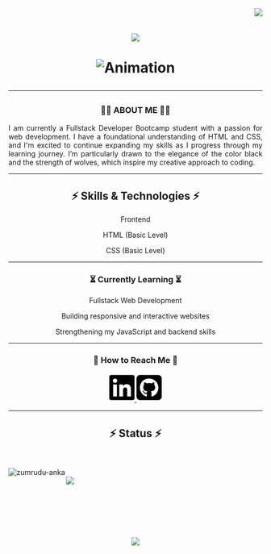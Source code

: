 <img align="right" src="https://visitor-badge.laobi.icu/badge?page_id=Celal-Dzelal.Celal-Dzelal">
<h1 align="center">
  <a href="https://github.com/Celal-Dzelal">
    <img src="https://readme-typing-svg.herokuapp.com?size=20&center=true&multiline=true&width=600&height=100&lines=Hello%2C+There!+%F0%9F%91%8B;Happy+to+see+you+%F0%9F%98%8A">
  </a>

  
<p align="center">
  <img src="https://i.giphy.com/media/v1.Y2lkPTc5MGI3NjExODd3OW9zNHNoNjIwODV1bnNjaDVudmljN2o1c25pZXdoZTkzYWkyciZlcD12MV9pbnRlcm5hbF9naWZfYnlfaWQmY3Q9cw/i1eCtd7UqOvmFg5OH6/giphy.gif" width="100" alt="Animation">
</p>
<hr/>

<h3 align="center">👨‍💻 ABOUT ME 👨‍💻</h3>
<p align="justify" width="50">I am currently a Fullstack Developer Bootcamp student with a passion for web development. I have a foundational understanding of HTML and CSS, and I'm excited to continue expanding my skills as I progress through my learning journey. I’m particularly drawn to the elegance of the color black and the strength of wolves, which inspire my creative approach to coding.</p>

<hr/>

<h2 align="center">⚡ Skills & Technologies ⚡</h2>
<p align="center">Frontend</h3>
<p align="center">HTML (Basic Level)</p>
<p align="center">CSS (Basic Level)</p>

<hr/>

<h3 align="center">⏳ Currently Learning ⏳</h3>
<p align="center">Fullstack Web Development</p>
<p align="center">Building responsive and interactive websites </p>
<p align="center">Strengthening my JavaScript and backend skills </p>

<hr/>

<h3 align="center">📡 How to Reach Me 📡</h3>
<p align="center">
  <a href="https://www.linkedin.com/in/celalselimbinay/" target="_blank" >
    <img src="linkedin-brands-solid.svg" alt="LinkedIn Icon" width="50" />
  </a>
  <a href="https://github.com/Celal-Dzelal" target="_blank">
    <img src="square-github-brands-solid.svg" alt="GitHub Icon" width="50"/>
  </a>
</p>

<hr/>

<h2 align="center">⚡ Status ⚡</h2>
<br>
<p align=justify>
  <div align=justify>
    <a href="https://github-readme-streak-stats.herokuapp.com/?user=Celal-Dzelal&theme=jolly&hide_border=true" title="Open in new tab">
      <img align="left" width=390 src="https://github-readme-streak-stats.herokuapp.com/?user=Celal-Dzelal&theme=jolly&hide_border=true" alt="zumrudu-anka" />
    </a>
    <a href="https://github-readme-streak-stats.herokuapp.com/?user=Celal-Dzelal&theme=jolly&hide_border=true" title="Open in new tab">
      <img align="right" width=390 src="https://github-readme-stats.vercel.app/api?username=Celal-Dzelal&show_icons=true&theme=jolly&hide_border=true" />
    </a>
  </div>
  <br><br><br><br><br><br><br><br>
  <div align=center>
    <a href="https://github-readme-stats.vercel.app/api/top-langs/?username=Celal-Dzelal&theme=jolly&langs_count=8&layout=compact&hide_border=true" title="Open in new tab">
      <img width=390 align="center" src="https://github-readme-stats.vercel.app/api/top-langs/?username=Celal-Dzelal&theme=jolly&langs_count=8&layout=compact&hide_border=true" />
    </a>
  </div>





